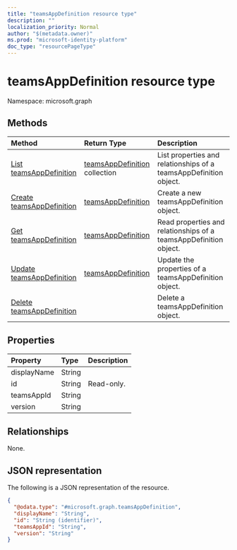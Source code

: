 ```yaml
---
title: "teamsAppDefinition resource type"
description: ""
localization_priority: Normal
author: "$(metadata.owner)"
ms.prod: "microsoft-identity-platform"
doc_type: "resourcePageType"
---
```


# teamsAppDefinition resource type

Namespace: microsoft.graph

## Methods

| Method                                                           | Return Type                                            | Description                                                       |
| :--------------------------------------------------------------- | :----------------------------------------------------- | :---------------------------------------------------------------- |
| [List teamsAppDefinition](../api/teamsappdefinition-list.md)     | [teamsAppDefinition](teamsAppDefinition.md) collection | List properties and relationships of a teamsAppDefinition object. |
| [Create teamsAppDefinition](../api/teamsappdefinition-create.md) | [teamsAppDefinition](teamsAppDefinition.md)            | Create a new teamsAppDefinition object.                           |
| [Get teamsAppDefinition](../api/teamsappdefinition-get.md)       | [teamsAppDefinition](teamsAppDefinition.md)            | Read properties and relationships of a teamsAppDefinition object. |
| [Update teamsAppDefinition](../api/teamsappdefinition-update.md) | [teamsAppDefinition](teamsAppDefinition.md)            | Update the properties of a teamsAppDefinition object.             |
| [Delete teamsAppDefinition](../api/teamsappdefinition-delete.md) |                                                        | Delete a teamsAppDefinition object.                               |

## Properties

| Property    | Type   | Description |
| :---------- | :----- | :---------- |
| displayName | String |             |
| id          | String | Read-only.  |
| teamsAppId  | String |             |
| version     | String |             |

## Relationships

None.

## JSON representation

The following is a JSON representation of the resource.

<!-- {
  "blockType": "resource",
  "keyProperty": "id",
  "@odata.type": "microsoft.graph.teamsAppDefinition",
  "baseType": "microsoft.graph.entity",
  "openType": False
}
-->

```json
{
  "@odata.type": "#microsoft.graph.teamsAppDefinition",
  "displayName": "String",
  "id": "String (identifier)",
  "teamsAppId": "String",
  "version": "String"
}
```
